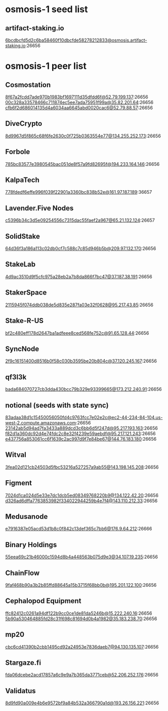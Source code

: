 # osmosis-1 seed list

## artifact-staking.io 
6bcdbcfd5d2c6ba58460f10dbcfde58278212833@osmosis.artifact-staking.io:26656

# osmosis-1 peer list

## Cosmostation

8f67a2fcdd7ade970b1983bf1697111d35dfdd6f@52.79.199.137:26656
00c328a33578466c711874ec5ee7ada75951f99a@35.82.201.64:26656
cfb6f2d686014135d4a6034aa6645abd0020cac6@52.79.88.57:26656

## DiveCrypto
8d9967d5f865c68f6fe2630c0f725b0363554e77@134.255.252.173:26656

## Forbole
785bc83577e3980545bac051de8f57a9fd82695f@194.233.164.146:26656

## KalpaTech
778fdedf6effe996f039f22901a3360bc838b52e@161.97.187.189:36657

## Lavender.Five Nodes
c5396b34c3d5e09254556c7315dac55faef2a967@65.21.132.124:26657

## SolidStake
64d36f3a186a113c02db0cf7c588c7c85d946b5b@209.97.132.170:26656

## StakeLab
4d9ac3510d9f5cfc975a28eb2a7b8da866f7bc47@37.187.38.191:26656

## StakerSpace
2115945f074ddb038de5d835e287fa03e32f0628@95.217.43.85:26656

## Stake-R-US
bf2c480eff178d2647ba1adfeee8ced568fe752c@91.65.128.44:26656

## SyncNode
2f9c16151400d8516b0f58c030b3595be20b804c@37.120.245.167:26656

## qf3l3k
bada684070727cb3dda430bcc79b329e93399665@173.212.240.91:26656

## notional (seeds with state sync)
83adaa38d1c15450056050fd4c9763fcc7e02e2c@ec2-44-234-84-104.us-west-2.compute.amazonaws.com:26656
23142ab5d94ad7fa3433a889dcd3c6bb6d5f247d@95.217.193.163:26656
f82d1a360dc92d4e74fdc2c8e32f4239e59aebdf@95.217.121.243:26656
e437756a853061cc6f1639c2ac997d9f7e84be67@144.76.183.180:26656

## Witval
3fea02d121cb24503d5fbc53216a527257a9ab55@143.198.145.208:26656

## Figment
7024d1ca024d5e33e7dc1dcb5ed08349768220b9@134.122.42.20:26656
d326ad6dffa7763853982f334022944259b4e7f4@143.110.212.33:26656

## Medusanode
e7916387e05acd53d1b8c0f842c13def365c7bb6@176.9.64.212:26666

## Binary Holdings
55eea69c21b46000c1594d8b4a448563b075d9e3@34.107.19.235:26656

## ChainFlow
9faf468b90a3b2b85ffd88645a15b3715f68bb0b@195.201.122.100:26656

## Cephalopod Equipment
ffc82412c0261a94df122b9cc0ce1de81da5246b@15.222.240.16:26656
5b90a530464885fd28c31f698c81694d0b4a1982@35.183.238.70:26656

## mp20
cbc6cd41390b2cbb1495cd92a24953e7836daeb7@94.130.135.107:26656

## Stargaze.fi
fda06dcebe2acd17857a6c9e9a7b365da3771ceb@52.206.252.176:26656

## Validatus
8d9fd90a009e4b6e9572bf9a84b532a366790a1d@193.26.156.221:26656
